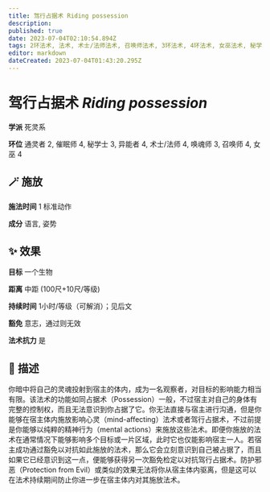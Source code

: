 ```yaml
---
title: 驾行占据术 Riding possession
description: 
published: true
date: 2023-07-04T02:10:54.894Z
tags: 2环法术, 法术, 术士/法师法术, 召唤师法术, 3环法术, 4环法术, 女巫法术, 秘学士法术, 异能者法术, 催眠师法术, 通灵者法术, 唤魂师法术, 死灵系
editor: markdown
dateCreated: 2023-07-04T01:43:20.295Z
---
```


# **驾行占据术** *Riding possession*

**学派** 死灵系 

**环位** 通灵者 2, 催眠师 4, 秘学士 3, 异能者 4, 术士/法师 4, 唤魂师 3, 召唤师 4, 女巫 4

## 🪄 施放

**施法时间** 1 标准动作

**成分** 语言, 姿势

## ✨ 效果 

**目标** 一个生物 

**距离** 中距 (100尺+10尺/等级)  

**持续时间** 1小时/等级（可解消）；见后文 

**豁免** 意志，通过则无效

**法术抗力** 是

## 📖 描述

你暗中将自己的灵魂投射到宿主的体内，成为一名观察者，对目标的影响能力相当有限。该法术的功能如同占据术（Possession）一般，不过宿主对自己的身体有完整的控制权，而且无法意识到你占据了它。你无法直接与宿主进行沟通，但是你能够在宿主体内施放影响心灵（mind-affecting）法术或者驾行占据术，不过前提是你能够以纯粹的精神行为（mental actions）来施放这些法术。即便你施放的法术在通常情况下能够影响多个目标或一片区域，此时它也仅能影响宿主一人。若宿主成功通过豁免以对抗如此施放的法术，那么它会立刻意识到自己被占据了，而且如果它已经意识到这一点，便能够获得另一次豁免检定以对抗驾行占据术。防护邪恶（Protection from Evil）或类似的效果无法将你从宿主体内驱离，但是这可以在法术持续期间防止你进一步在宿主体内对其施放法术。
    